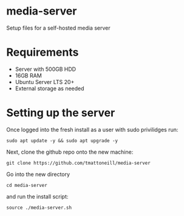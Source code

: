 # media-server
Setup files for a self-hosted media server

# Requirements
* Server with 500GB HDD
* 16GB RAM
* Ubuntu Server LTS 20+
* External storage as needed

# Setting up the server
Once logged into the fresh install as a user with sudo privilidges run:

    sudo apt update -y && sudo apt upgrade -y

Next, clone the github repo onto the new machine:

    git clone https://github.com/tmattoneill/media-server
    
Go into the new directory

    cd media-server
    
and run the install script:

    source ./media-server.sh
